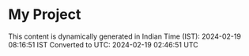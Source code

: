 # My Project

This content is dynamically generated in Indian Time (IST): 2024-02-19 08:16:51 IST
Converted to UTC: 2024-02-19 02:46:51 UTC
